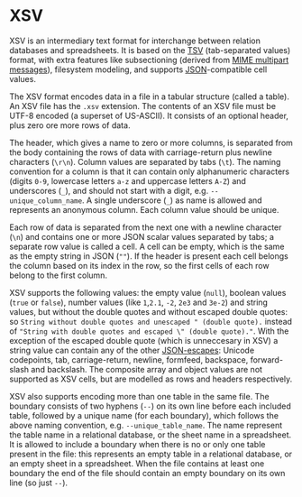 # XSV

XSV is an intermediary text format for interchange between relation databases and spreadsheets. It is based on the [TSV](https://en.wikipedia.org/wiki/Tab-separated_values) (tab-separated values) format, with extra features like subsectioning (derived from [MIME multipart messages](https://en.wikipedia.org/wiki/MIME#Multipart_messages)), filesystem modeling, and supports [JSON](https://en.wikipedia.org/wiki/JSON)-compatible cell values.

The XSV format encodes data in a file in a tabular structure (called a table). An XSV file has the `.xsv` extension. The contents of an XSV file must be UTF-8 encoded (a superset of US-ASCII). It consists of an optional header, plus zero ore more rows of data.

The header, which gives a name to zero or more columns, is separated from the body containing the rows of data with carriage-return plus newline characters (`\r\n`). Column values are separated by tabs (`\t`). The naming convention for a column is that it can contain only alphanumeric characters (digits `0-9`, lowercase letters `a-z` and uppercase letters `A-Z`) and underscores (`_`), and should not start with a digit, e.g. `--unique_column_name`. A single underscore (`_`) as name is allowed and represents an anonymous column. Each column value should be unique.

Each row of data is separated from the next one with a newline character (`\n`) and contains one or more JSON scalar values separated by tabs; a separate row value is called a cell. A cell can be empty, which is the same as the empty string in JSON (`""`). If the header is present each cell belongs the column based on its index in the row, so the first cells of each row belong to the first column.

XSV supports the following values: the empty value (`null`), boolean values (`true` or `false`), number values (like `1`,`2.1`, `-2`, `2e3` and `3e-2`) and string values, but without the double quotes and without escaped double quotes: so `String without double quotes and unescaped " (double quote).` instead of `"String with double quotes and escaped \" (double quote)."`. With the exception of the escaped double quote (which is unneccesary in XSV) a string value can contain any of the other [JSON-escapes](https://www.json.org): Unicode codepoints, tab, carriage-return, newline, formfeed, backspace, forward-slash and backslash. The composite array and object values are not supported as XSV cells, but are modelled as rows and headers respectively.

XSV also supports encoding more than one table in the same file. The boundary consists of two hyphens (`--`) on its own line before each included table, followed by a unique name (for each boundary), which follows the above naming convention, e.g. `--unique_table_name`. The name represent the table name in a relational database, or the sheet name in a spreadsheet.  It is allowed to include a boundary when there is no or only one table present in the file: this represents an empty table in a relational database, or an empty sheet in a spreadsheet. When the file contains at least one boundary the end of the file should contain an empty boundary on its own line (so just `--`).
